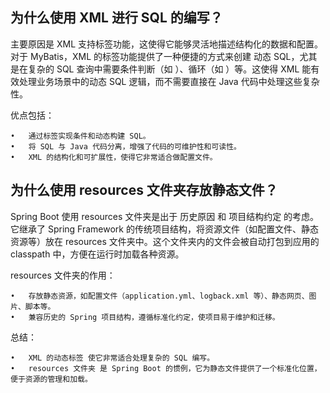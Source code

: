 ## 为什么使用 XML 进行 SQL 的编写？

主要原因是 XML 支持标签功能，这使得它能够灵活地描述结构化的数据和配置。对于 MyBatis，XML 的标签功能提供了一种便捷的方式来创建 动态 SQL，尤其是在复杂的 SQL 查询中需要条件判断（如 <if>）、循环（如 <foreach>）等。这使得 XML 能有效处理业务场景中的动态 SQL 逻辑，而不需要直接在 Java 代码中处理这些复杂性。

优点包括：

	•	通过标签实现条件和动态构建 SQL。
	•	将 SQL 与 Java 代码分离，增强了代码的可维护性和可读性。
	•	XML 的结构化和可扩展性，使得它非常适合做配置文件。

##  为什么使用 resources 文件夹存放静态文件？

Spring Boot 使用 resources 文件夹是出于 历史原因 和 项目结构约定 的考虑。它继承了 Spring Framework 的传统项目结构，将资源文件（如配置文件、静态资源等）放在 resources 文件夹中。这个文件夹内的文件会被自动打包到应用的 classpath 中，方便在运行时加载各种资源。

resources 文件夹的作用：

	•	存放静态资源，如配置文件（application.yml、logback.xml 等）、静态网页、图片、脚本等。
	•	兼容历史的 Spring 项目结构，遵循标准化约定，使项目易于维护和迁移。

总结：

	•	XML 的动态标签 使它非常适合处理复杂的 SQL 编写。
	•	resources 文件夹 是 Spring Boot 的惯例，它为静态文件提供了一个标准化位置，便于资源的管理和加载。
